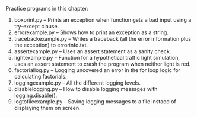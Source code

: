 Practice programs in this chapter:
1. boxprint.py – Prints an exception when function gets a bad input using a
   try-except clause.
2. errorexample.py – Shows how to print an exception as a string.
3. tracebackexample.py – Writes a traceback (all the error information plus the
   exception) to errorinfo.txt.
4. assertexample.py – Uses an assert statement as a sanity check.
5. lightexample.py – Function for a hypothetical traffic light simulation, uses
   an assert statement to crash the program when neither light is red.
6. factoriallog.py – Logging uncovered an error in the for loop logic for
   calculating factorials.
7. loggingexample.py – All the different logging levels.
8. disablelogging.py – How to disable logging messages with logging.disable().
9. logtofileexample.py – Saving logging messages to a file instaed of displaying
   them on screen.